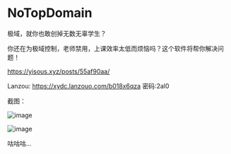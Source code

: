 # NoTopDomain

极域，就你也敢创掉无数无辜学生？

你还在为极域控制，老师禁用，上课效率太低而烦恼吗？这个软件将帮你解决问题！

https://yisous.xyz/posts/55af90aa/

Lanzou: https://xydc.lanzouo.com/b018x6qza 密码:2al0

截图：

![image](https://github.com/LYXOfficial/NoTopDomain/assets/66897357/cf982cf0-d431-4785-b4d4-91eca44bbc22)

![image](https://github.com/LYXOfficial/NoTopDomain/assets/66897357/8c5c7920-3c30-45e5-bbed-f42989c9e283)

咕咕咕...
